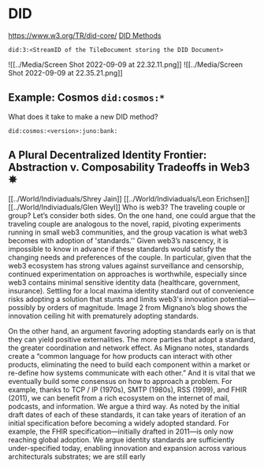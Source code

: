 # DID
https://www.w3.org/TR/did-core/
[DID Methods](https://w3.org/TR/did-spec-registries/#did-methods)
```
did:3:<StreamID of the TileDocument storing the DID Document>
```

![[../Media/Screen Shot 2022-09-09 at 22.32.11.png]]
![[../Media/Screen Shot 2022-09-09 at 22.35.21.png]]

## Example: Cosmos `did:cosmos:*`
What does it take to make a new DID method?

`did:cosmos:<version>:juno:bank:`

## A Plural Decentralized Identity Frontier: Abstraction v. Composability Tradeoffs in Web3 ✵
[[../World/Indiviaduals/Shrey Jain]] [[../World/Indiviaduals/Leon Erichsen]] [[../World/Indiviaduals/Glen Weyl]]
Who is web3? The traveling couple or group? Let’s consider both sides. On the one hand, one could argue that the traveling couple are analogous to the novel, rapid, pivoting experiments running in small web3 communities, and the group vacation is what web3 becomes with adoption of 'standards.'' Given web3’s nascency, it is impossible to know in advance if these standards would satisfy the changing needs and preferences of the couple. In particular, given that the web3 ecosystem has strong values against surveillance and censorship, continued experimentation on approaches is worthwhile, especially since web3 contains minimal sensitive identity data (healthcare, government, insurance). Settling for a local maxima identity standard out of convenience risks adopting a solution that stunts and limits web3's innovation potential—possibly by orders of magnitude. Image 2 from Mignano’s blog shows the innovation ceiling hit with prematurely adopting standards.

On the other hand, an argument favoring adopting standards early on is that they can yield positive externalities. The more parties that adopt a standard, the greater coordination and network effect. As Mignano notes, standards create a “common language for how products can interact with other products, eliminating the need to build each component within a market or re-define how systems communicate with each other.” And it is vital that we eventually build some consensus on how to approach a problem. For example, thanks to TCP / IP (1970s), SMTP (1980s), RSS (1999), and FHIR (2011), we can benefit from a rich ecosystem on the internet of mail, podcasts, and information. We argue a third way. As noted by the initial draft dates of each of these standards, it can take years of iteration of an initial specification before becoming a widely adopted standard. For example, the FHIR specification—initially drafted in 2011—is only now reaching global adoption. We argue identity standards are sufficiently under-specified today, enabling innovation and expansion across various architecturals substrates; we are still early